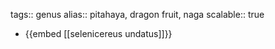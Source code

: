 tags:: genus
alias:: pitahaya, dragon fruit, naga
scalable:: true

- {{embed [[selenicereus undatus]]}}